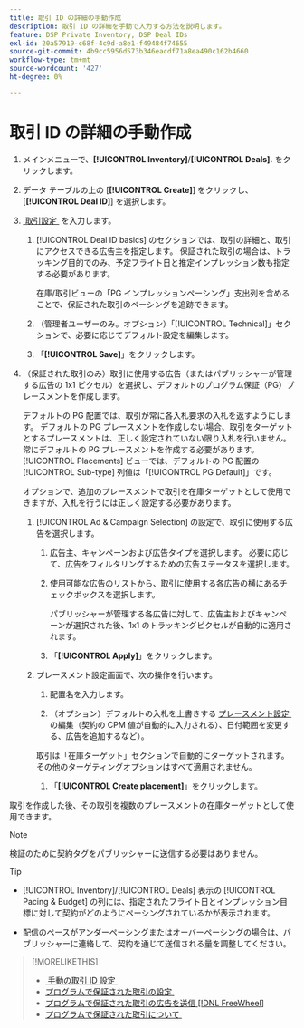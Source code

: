 ```yaml
---
title: 取引 ID の詳細の手動作成
description: 取引 ID の詳細を手動で入力する方法を説明します。
feature: DSP Private Inventory, DSP Deal IDs
exl-id: 20a57919-c68f-4c9d-a8e1-f49484f74655
source-git-commit: 4b9cc5956d573b346eacdf71a8ea490c162b4660
workflow-type: tm+mt
source-wordcount: '427'
ht-degree: 0%

---
```


# 取引 ID の詳細の手動作成

1. メインメニューで、**[!UICONTROL Inventory]**/**[!UICONTROL Deals].** をクリックします。

1. データ テーブルの上の [**[!UICONTROL Create]**] をクリックし、[**[!UICONTROL Deal ID]**] を選択します。

1. [&#x200B; 取引設定 &#x200B;](deal-id-settings.md) を入力します。

   1. [!UICONTROL Deal ID basics] のセクションでは、取引の詳細と、取引にアクセスできる広告主を指定します。 保証された取引の場合は、トラッキング目的でのみ、予定フライト日と推定インプレッション数も指定する必要があります。

      在庫/取引ビューの「PG インプレッションペーシング」支出列を含めることで、保証された取引のペーシングを追跡できます。

   1. （管理者ユーザーのみ。オプション）「[!UICONTROL Technical]」セクションで、必要に応じてデフォルト設定を編集します。

   1. 「**[!UICONTROL Save]**」をクリックします。

1. （保証された取引のみ）取引に使用する広告（またはパブリッシャーが管理する広告の 1x1 ピクセル）を選択し、デフォルトのプログラム保証（PG）プレースメントを作成します。

   デフォルトの PG 配置では、取引が常に各入札要求の入札を返すようにします。 デフォルトの PG プレースメントを作成しない場合、取引をターゲットとするプレースメントは、正しく設定されていない限り入札を行いません。 常にデフォルトの PG プレースメントを作成する必要があります。 [!UICONTROL Placements] ビューでは、デフォルトの PG 配置の [!UICONTROL Sub-type] 列値は「[!UICONTROL PG Default]」です。

   オプションで、追加のプレースメントで取引を在庫ターゲットとして使用できますが、入札を行うには正しく設定する必要があります。

   1. [!UICONTROL Ad & Campaign Selection] の設定で、取引に使用する広告を選択します。

      1. 広告主、キャンペーンおよび広告タイプを選択します。 必要に応じて、広告をフィルタリングするための広告ステータスを選択します。

      1. 使用可能な広告のリストから、取引に使用する各広告の横にあるチェックボックスを選択します。

         パブリッシャーが管理する各広告に対して、広告主およびキャンペーンが選択された後、1x1 のトラッキングピクセルが自動的に適用されます。

      1. 「**[!UICONTROL Apply]**」をクリックします。

   1. プレースメント設定画面で、次の操作を行います。

      1. 配置名を入力します。

      1. （オプション）デフォルトの入札を上書きする [&#x200B; プレースメント設定 &#x200B;](/help/dsp/campaign-management/placements/placement-settings.md) の編集（契約の CPM 値が自動的に入力される）、日付範囲を変更する、広告を追加するなど）。

      取引は「在庫ターゲット」セクションで自動的にターゲットされます。 その他のターゲティングオプションはすべて適用されません。

      1. 「**[!UICONTROL Create placement]**」をクリックします。

取引を作成した後、その取引を複数のプレースメントの在庫ターゲットとして使用できます。

>[!NOTE]
>
> 検証のために契約タグをパブリッシャーに送信する必要はありません。

>[!TIP]
>
>* [!UICONTROL Inventory]/[!UICONTROL Deals] 表示の [!UICONTROL Pacing & Budget] の列には、指定されたフライト日とインプレッション目標に対して契約がどのようにペーシングされているかが表示されます。
>
>* 配信のペースがアンダーペーシングまたはオーバーペーシングの場合は、パブリッシャーに連絡して、契約を通じて送信される量を調整してください。

>[!MORELIKETHIS]
>
>* [&#x200B; 手動の取引 ID 設定 &#x200B;](deal-id-settings.md)
>* [&#x200B; プログラムで保証された取引の設定 &#x200B;](programmatic-guaranteed-set-up.md)
>* [&#x200B; プログラムで保証された取引の広告を送信  [!DNL FreeWheel]](freewheel-submit.md)
>* [&#x200B; プログラムで保証された取引について &#x200B;](programmatic-guaranteed-about.md)
<!-- >* [Specify Placements and Ads for a Private Deal](deal-id-attach-placements.md)-->
